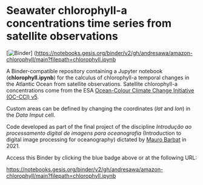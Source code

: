 # Seawater chlorophyll-a concentrations time series from satellite observations
[![Binder](https://mybinder.org/badge_logo.svg)] (https://notebooks.gesis.org/binder/v2/gh/andresawa/amazon-chlorophyll/main?filepath=chlorophyll.ipynb

A Binder-compatible repository containing a Jupyter notebook (**chlorophyll.ipynb**) for the calculus of chlorophyll-a temporal changes in the Atlantic Ocean from satellite observations. Satellite chlorophyll-a concentrations come from the ESA [Ocean-Colour Climate Change Initiative (OC-CCI) v5](https://climate.esa.int/en/projects/ocean-colour/). 

Custom areas can be defined by changing the coordinates (*lat* and *lon*) in the *Data Imput* cell.

Code developed as part of the final project of the discipline *Introdução ao processamento digital de imagens para oceanografia* (Introduction to digital image processing for oceanography) dictated by [Mauro Barbat](https://orcid.org/0000-0001-7930-1612) in 2021.

Access this Binder by clicking the blue badge above or at the following URL:

https://notebooks.gesis.org/binder/v2/gh/andresawa/amazon-chlorophyll/main?filepath=chlorophyll.ipynb
